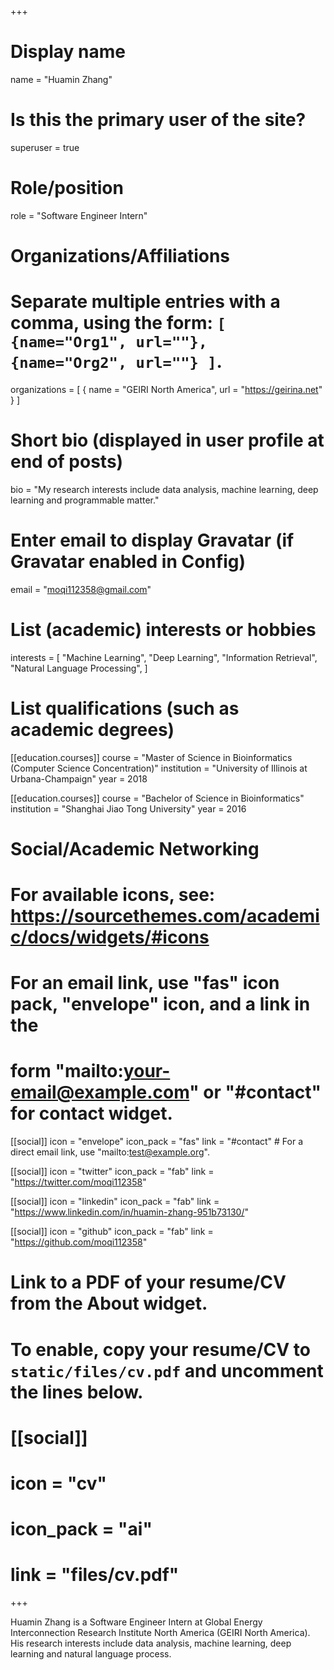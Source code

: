 +++
# Display name
name = "Huamin Zhang"

# Is this the primary user of the site?
superuser = true

# Role/position
role = "Software Engineer Intern"

# Organizations/Affiliations
#   Separate multiple entries with a comma, using the form: `[ {name="Org1", url=""}, {name="Org2", url=""} ]`.
organizations = [ { name = "GEIRI North America", url = "https://geirina.net" } ]

# Short bio (displayed in user profile at end of posts)
bio = "My research interests include data analysis, machine learning, deep learning and programmable matter."

# Enter email to display Gravatar (if Gravatar enabled in Config)
email = "moqi112358@gmail.com"

# List (academic) interests or hobbies
interests = [
  "Machine Learning",
  "Deep Learning",
  "Information Retrieval",
  "Natural Language Processing",
]

# List qualifications (such as academic degrees)
[[education.courses]]
  course = "Master of Science in Bioinformatics (Computer Science Concentration)"
  institution = "University of Illinois at Urbana-Champaign"
  year = 2018

[[education.courses]]
  course = "Bachelor of Science in Bioinformatics"
  institution = "Shanghai Jiao Tong University"
  year = 2016


# Social/Academic Networking
# For available icons, see: https://sourcethemes.com/academic/docs/widgets/#icons
#   For an email link, use "fas" icon pack, "envelope" icon, and a link in the
#   form "mailto:your-email@example.com" or "#contact" for contact widget.

[[social]]
  icon = "envelope"
  icon_pack = "fas"
  link = "#contact"  # For a direct email link, use "mailto:test@example.org".

[[social]]
  icon = "twitter"
  icon_pack = "fab"
  link = "https://twitter.com/moqi112358"

[[social]]
  icon = "linkedin"
  icon_pack = "fab"
  link = "https://www.linkedin.com/in/huamin-zhang-951b73130/"

[[social]]
  icon = "github"
  icon_pack = "fab"
  link = "https://github.com/moqi112358"

# Link to a PDF of your resume/CV from the About widget.
# To enable, copy your resume/CV to `static/files/cv.pdf` and uncomment the lines below.
# [[social]]
#   icon = "cv"
#   icon_pack = "ai"
#   link = "files/cv.pdf"

+++

Huamin Zhang is a Software Engineer Intern at  Global Energy Interconnection Research Institute North America (GEIRI North America). His research interests include data analysis, machine learning, deep learning and natural language process.
